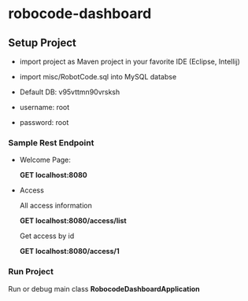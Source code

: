 # robocode-dashboard

## Setup Project
- import project as Maven project in your favorite IDE (Eclipse, Intellij)
- import misc/RobotCode.sql into MySQL databse

- Default DB: v95vttmn90vrsksh

- username: root
- password: root


### Sample Rest Endpoint

- Welcome Page:

  **GET localhost:8080**
  
- Access 

  All access information
  
  **GET localhost:8080/access/list**
  
  Get access by id
  
  **GET localhost:8080/access/1**


### Run Project
  Run or debug main class **RobocodeDashboardApplication**

  
  

